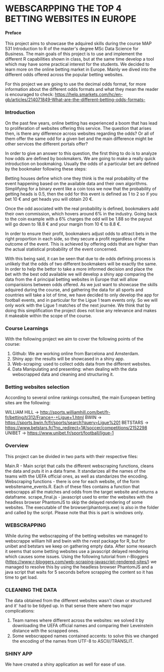 # WEBSCARPPING THE TOP 4 BETTING WEBSITES IN EUROPE
#### Preface
This project aims to showcase the adquired skills during the course MAP 531 Introduction to R of the master's degree MSc Data Science for Business. The main goals of this project is to use and implement the different R capabilities shown in class, but at the same time develop a tool which may have some practical interest for the students. We decided to learn more on the online betting market in Europe. Mainly we dived into the different odds offered across the popular betting websites.

For this project we are going to use the decimal odds format, for more information about the different odds formats and what they mean the reader is encouraged to check: https://help.smarkets.com/hc/en-gb/articles/214071849-What-are-the-different-betting-odds-formats-

### Introduction
On the past few years, online betting has experienced a boom that has lead to proliferation of websites offering this service. The question that arises then,  is there any difference across websites regarding the odds? Or all of them offer the same odd for a given bet and the main difference might be other services the different portals offer?

In order to give an answer to this question, the first thing to do is to analyze how odds are defined by bookmakers. We are going to make a really quick introduction on bookmaking.
Usually the odds of a particular bet are defined by the bookmaker following these steps:

Betting houses define which one they think is the real probability of the event happening based on the available data and their own algorithms. Simplifying for a binary event like a coin toss we now that the probability of getting heads is 0.5, then the odd for this event is defined as 1 to 2 so if you bet 10 € and get heads you will obtain 20 €. 

Once the odd asociated with the real probability is defined, bookmakers add their own commission, which hovers around 6% in the industry. Going back to the coin example with a 6% charges the odd will be 1.88 so the payout will go down to 18.8 € and your margin from 10 € to 8.8 €.

In order to ensure their profit, bookmakers adjust odds to attract bets in the right proportion in each side, so they secure a profit regardless of the outcome of the event. This is achieved by offering odds that are higher than the actual statistical probability of the event concerned.

With this being said, it can be seen that due to de odds defining process is unlikely that the odds of two different bookmakers will be exactly the same. In order to help the bettor to take a more informed decision and place the bet with the best odd available we will develop a shiny app comparing the data from the 4 principal betting websites in Europe that will allow comparisions between odds offered.
As we just want to showcase the skills adquired during the course, and gathering the data for all sports and countries will take a lot of time, we have decided to only develop the app for football events, and in particular for the Ligue 1 team events only. So we will only work with the Ligue 1 matches of the next journée. We think that by doing this simplification the project does not lose any relevance and makes it makeable within the scope of the course.

### Course Learnings
With the following project we aim to cover the following points of the course:
1. Github: We are working online from Barcelona and Amsterdam.
2. Shiny app: the results will be showcased in a shiny app.
3. Web-scraping: used to collect odds data from the different websites.
4. Data Manipulating and presenting: when dealing with the data webscrapped data and cleaning and structuring it.

### Betting websites selection
According to several online rankings consulted, the main European betting sites are the following:

WILLIAM HILL -> http://sports.williamhill.com/bet/fr-fr/betting/t/312/France+-+Ligue+1.html
BWIN -> https://sports.bwin.fr/fr/sports/search?query=Ligue%201
BETSTARS -> https://www.betstars.fr/?no_redirect=1#/soccer/competitions/2152298
UNIBET -> https://www.unibet.fr/sport/football/ligue-1
### Overview 
This project can be divided in two parts with their respective files:

Main.R - Main script that calls the different webscraping functions, cleans the data and puts it in a data frame. It standarizes all the names of the teams with the UEFA official ones, as well as standarizes the encoding.
Webscraping functions - there is one for each website, of the form websitename_events.R. Each of these files contains a function that webscrapps all the matches and odds from the target website and returns a dataframe.
scrape_final.js - javascript used to enter the websites with the headless browser PhantomJS to skip the delayed rendering of some websites. The executable of the browser(phantomjs.exe) is also in the folder and called by the script. Please note that this is part is windows only.

### WEBSCRAPPING
While during the webscrapping of the betting websites we managed to webscrappe william hill and bwin with the rvest package for R, but for unibet and betstars we keep on gathering empty data. After some research it seems that some betting websites use a javascript delayed rendering which causes some issues. Using the following tutorial from r-Bloggers (https://www.r-bloggers.com/web-scraping-javascript-rendered-sites/) we managed to resolve this by using the headless browser PhantomJS and a java script that waits for 5 seconds before scrapping the content so it has time to get load.

### CLEANING THE DATA
The data obtained from the different websites wasn't clean or structured and it' had to be tidyed up.
In that sense there where two major complications:
1. Team names where different across the websites: we solved it by downloading the UEFA official names and comparing their Leveinstein distance with the scrapped ones.
2. Some webscrapped names contained accents: to solve this we changed the encoding of the names from UTF-8 to ASCII//TRANSLIT. 

### SHINY APP
We have created a shiny application as well for ease of use.

